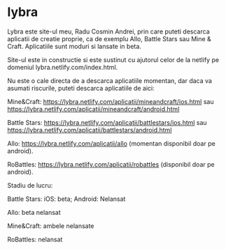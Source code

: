 # lybra
Lybra este site-ul meu, Radu Cosmin Andrei, prin care puteti descarca aplicatii de creatie proprie, ca de exemplu Allo, Battle Stars sau Mine & Craft. Aplicatiile sunt moduri si lansate in beta.

Site-ul este in constructie si este sustinut cu ajutorul celor de la netlify pe domeniul lybra.netlify.com/index.html.


Nu este o cale directa de a descarca aplicatiile momentan, dar daca va asumati riscurile, puteti descarca aplicatiile de aici:


Mine&Craft: https://lybra.netlify.com/aplicatii/mineandcraft/ios.html sau https://lybra.netlify.com/aplicatii/mineandcraft/android.html

Battle Stars: https://lybra.netlify.com/aplicatii/battlestars/ios.html sau https://lybra.netlify.com/aplicatii/battlestars/android.html

Allo: https://lybra.netlify.com/aplicatii/allo (momentan disponibil doar pe android).

RoBattles: https://lybra.netlify.com/aplicatii/robattles (disponibil doar pe android).


Stadiu de lucru:


  Battle Stars: iOS: beta; Android: Nelansat
  
  Allo: beta nelansat
  
  Mine&Craft: ambele nelansate
  
  RoBattles: nelansat
  
